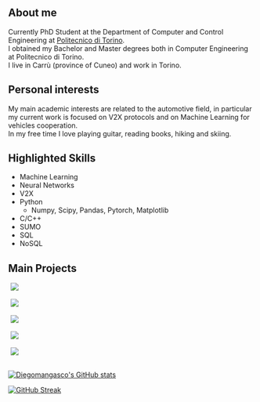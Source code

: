 ## About me
Currently PhD Student at the Department of Computer and Control Engineering at [Politecnico di Torino](https://www.polito.it/).  
I obtained my Bachelor and Master degrees both in Computer Engineering at Politecnico di Torino.  
I live in Carrù (province of Cuneo) and work in Torino.  

## Personal interests
My main academic interests are related to the automotive field, in particular my current work is focused on V2X protocols and on Machine Learning for vehicles cooperation.   
In my free time I love playing guitar, reading books, hiking and skiing. 

## Highlighted Skills
* Machine Learning
* Neural Networks
* V2X
* Python
  * Numpy, Scipy, Pandas, Pytorch, Matplotlib
* C/C++
* SUMO
* SQL
* NoSQL

## Main Projects

<a href="https://github.com/Diegomangasco/ms-van3t" style="margin: 5px">
  <img align="center" src="https://github-readme-stats.vercel.app/api/pin/?username=Diegomangasco&repo=ms-van3t&bg_color=35,0f234a,2e54ab&title_color=fff&text_color=fff&show_owner=true" />
</a>
<br/>
<br/>
<a href="https://github.com/Diegomangasco/GNSS-Parser-Reproducer" style="margin: 5px">
 <img align="center" src="https://github-readme-stats.vercel.app/api/pin/?username=Diegomangasco&repo=GNSS-Parser-Reproducer&bg_color=35,0f234a,2e54ab&title_color=fff&text_color=fff&show_owner=true" />
</a>
<br/>
<br/>
<a href="https://github.com/Diegomangasco/ARGO" style="margin: 5px">
  <img align="center" src="https://github-readme-stats.vercel.app/api/pin/?username=Diegomangasco&repo=ARGO&bg_color=35,0f234a,2e54ab&title_color=fff&text_color=fff&show_owner=true" />
</a>
<br/>
<br/>
<a href="https://github.com/Diegomangasco/ProbeRequestGenerator" style="margin: 5px">
  <img align="center" src="https://github-readme-stats.vercel.app/api/pin/?username=Diegomangasco&repo=ProbeRequestGenerator&bg_color=35,0f234a,2e54ab&title_color=fff&text_color=fff&show_owner=true" />
</a>
<br/>
<br/>
<a href="https://github.com/Diegomangasco/Quarto" style="margin: 5px">
  <img align="center" src="https://github-readme-stats.vercel.app/api/pin/?username=Diegomangasco&repo=Quarto&bg_color=35,0f234a,2e54ab&title_color=fff&text_color=fff&show_owner=true" />
</a>
<br/>
<br/>

<!--![Diegomangasco's Top Langs](https://github-readme-stats.vercel.app/api/top-langs/?username=Diegomangasco&hide=c%2B%2B&exclude_repo=PoliDOTS&bg_color=35,0f234a,2e54ab&title_color=fff&text_color=fff&layout=compact&custom_title=I%20code%20in...)-->
  
[![Diegomangasco's GitHub stats](https://github-readme-stats.vercel.app/api?username=Diegomangasco&theme=dark)](https://github.com/Diegomangasco/github-readme-stats)

[![GitHub Streak](http://github-readme-streak-stats.herokuapp.com?user=DiegomanGasco&theme=dark&date_format=M%20j%5B%2C%20Y%5D)](https://git.io/streak-stats)

<!--
**Diegomangasco/Diegomangasco** is a ✨ _special_ ✨ repository because its `README.md` (this file) appears on your GitHub profile.

Here are some ideas to get you started:

- 🔭 I’m currently working on ...
- 🌱 I’m currently learning ...
- 👯 I’m looking to collaborate on ...
- 🤔 I’m looking for help with ...
- 💬 Ask me about ...
- 📫 How to reach me: ...
- 😄 Pronouns: ...
- ⚡ Fun fact: ...
-->

